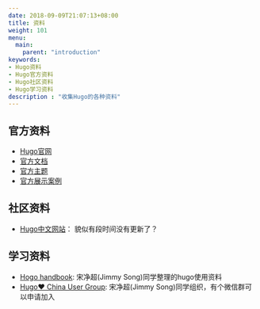 ```yaml
---
date: 2018-09-09T21:07:13+08:00
title: 资料
weight: 101
menu:
  main:
    parent: "introduction"
keywords:
- Hugo资料
- Hugo官方资料
- Hugo社区资料
- Hugo学习资料
description : "收集Hugo的各种资料"
---
```


## 官方资料

- [Hugo官网](http://gohugo.io/)
- [官方文档](https://gohugo.io/documentation/)
- [官方主题](https://themes.gohugo.io/)
- [官方展示案例](https://gohugo.io/showcase/)

## 社区资料

- [Hugo中文网站](http://gohugo.org/)： 貌似有段时间没有更新了？

## 学习资料

- [Hogo handbook](https://jimmysong.io/hugo-handbook/): 宋净超(Jimmy Song)同学整理的hugo使用资料
- [Hugo❤️ China User Group](https://jimmysong.io/hugo-handbook/): 宋净超(Jimmy Song)同学组织，有个微信群可以申请加入

